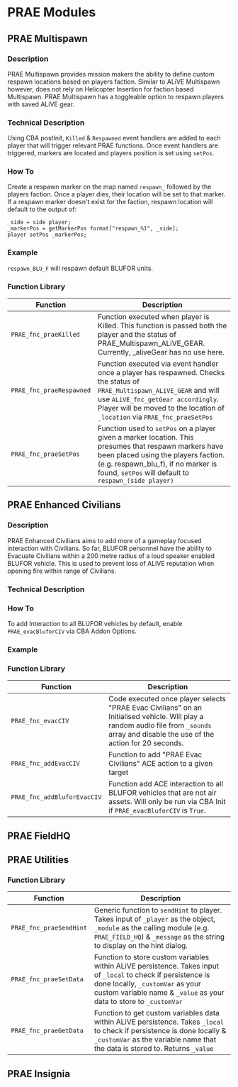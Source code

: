# PRAE Modules

## PRAE Multispawn
### Description
PRAE Multispawn provides mission makers the ability to define custom respawn locations based on players faction. Similar to ALiVE Multispawn however, does not rely on Helicopter Insertion for faction based Multispawn. PRAE Multispawn has a toggleable option to respawn players with saved ALiVE gear.
### Technical Description
Using CBA postInit, `Killed` & `Respawned` event handlers are added to each player that will trigger relevant PRAE functions. Once event handlers are triggered, markers are located and players position is set using `setPos`.
### How To
Create a respawn marker on the map named `respawn_` followed by the players faction. Once a player dies, their location will be set to that marker. If a respawn marker doesn't exist for the faction, respawn location will default to the output of:
```sqf
_side = side player;
_markerPos = getMarkerPos format["respawn_%1", _side];
player setPos _markerPos;
```
### Example
`respawn_BLU_F` will respawn default BLUFOR units.
### Function Library 
Function | Description
------------ | -------------
`PRAE_fnc_praeKilled` | Function executed when player is Killed. This function is passed both the player and the status of PRAE_Multispawn_ALiVE_GEAR. Currently, _aliveGear has no use here.
`PRAE_fnc_praeRespawned` |  Function executed via event handler once a player has respawned. Checks the status of `PRAE_Multispawn_ALiVE_GEAR` and will use `ALiVE_fnc_getGear accordingly`. Player will be moved to the location of `_location` via `PRAE_fnc_praeSetPos`
`PRAE_fnc_praeSetPos` | Function used to `setPos` on a player given a marker location. This presumes that respawn markers have been placed using the players faction. (e.g. respawn_blu_f), if no marker is found, `setPos` will default to `respawn_(side player)`

## PRAE Enhanced Civilians 
### Description
PRAE Enhanced Civilians aims to add more of a gameplay focused interaction with Civilians. So far, BLUFOR personnel have the ability to Evacuate Civilians within a 200 metre radius of a loud speaker enabled BLUFOR vehicle. This is used to prevent loss of ALiVE reputation when opening fire within range of Civilians. 
### Technical Description
### How To
To add Interaction to all BLUFOR vehicles by default, enable `PRAE_evacBluforCIV` via CBA Addon Options. 
### Example
### Function Library 
Function | Description
------------ | -------------
`PRAE_fnc_evacCIV` | Code executed once player selects "PRAE Evac Civilians" on an Initialised vehicle. Will play a random audio file from `_sounds` array and disable the use of the action for 20 seconds.
`PRAE_fnc_addEvacCIV` | Function to add "PRAE Evac Civilians" ACE action to a given target
`PRAE_fnc_addBluforEvacCIV` | Function add ACE interaction to all BLUFOR vehicles that are not air assets. Will only be run via CBA Init if `PRAE_evacBluforCIV` is `True`.

## PRAE FieldHQ

## PRAE Utilities
### Function Library 
Function | Description
------------ | -------------
`PRAE_fnc_praeSendHint` |  Generic function to `sendHint` to player. Takes input of `_player` as the object, `_module` as the calling module (e.g. `PRAE_FIELD_HQ`) & `_message` as the string to display on the hint dialog.
`PRAE_fnc_praeSetData` | Function to store custom variables within ALiVE persistence. Takes input of `_local` to check if persistence is done locally, `_customVar` as your custom variable name & `_value` as your data to store to `_customVar`
`PRAE_fnc_praeGetData` | Function to get custom variables data within ALiVE persistence. Takes `_local` to check if persistence is done locally & `_customVar` as the variable name that the data is stored to. Returns `_value`

## PRAE Insignia
